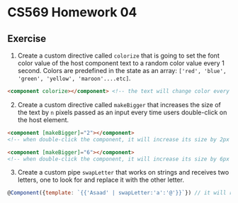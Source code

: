 # CS569 Homework 04
## Exercise
1. Create a custom directive called `colorize` that is going to set the font color value of the host component text to a random color value every 1 second. Colors are predefined in the state as an array: `['red', 'blue', 'green', 'yellow', 'maroon'....etc]`.
```html
<component colorize></component> <!-- the text will change color every second -->
```
2. Create a custom directive called `makeBigger` that increases the size of the text by `n` pixels passed as an input every time users double-click on the host element. 
```html
<component [makeBigger]="2"></component> 
<!-- when double-click the component, it will increase its size by 2px -->

<component [makeBigger]="6"></component> 
<!-- when double-click the component, it will increase its size by 6px -->

```
3. Create a custom pipe `swapLetter` that works on strings and receives two letters, one to look for and replace it with the other letter.
```javascript
@Component({template: `{{'Asaad' | swapLetter:'a':'@'}}`}) // it will render `@s@@d`
```

